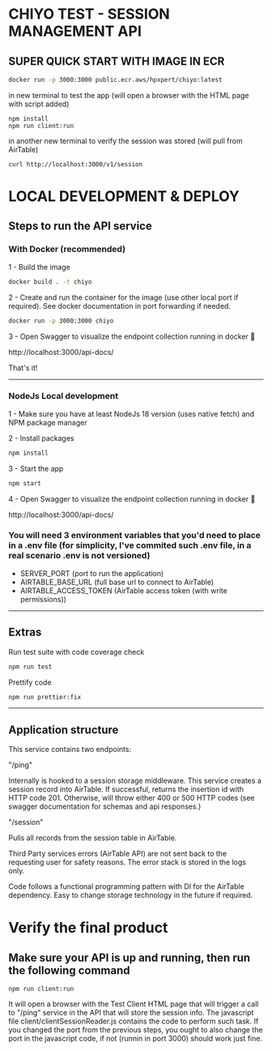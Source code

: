 # CHIYO TEST - SESSION MANAGEMENT API

## SUPER QUICK START WITH IMAGE IN ECR

```bash
docker run -p 3000:3000 public.ecr.aws/hpxpert/chiyo:latest
```

in new terminal to test the app (will open a browser with the HTML page with script added)

```
npm install
npm run client:run
```

in another new terminal to verify the session was stored (will pull from AirTable)

```
curl http://localhost:3000/v1/session
```

# LOCAL DEVELOPMENT & DEPLOY

## Steps to run the API service

### With Docker (recommended)

1 - Build the image

```bash
docker build . -t chiyo
```

2 - Create and run the container for the image (use other local port if required). See docker documentation in port forwarding if needed.

```bash
docker run -p 3000:3000 chiyo
```

3 - Open Swagger to visualize the endpoint collection running in docker 🚀

http://localhost:3000/api-docs/

That's it!

---

### NodeJs Local development

1 - Make sure you have at least NodeJs 18 version (uses native fetch) and NPM package manager

2 - Install packages

```bash
npm install
```

3 - Start the app

```bash
npm start
```

4 - Open Swagger to visualize the endpoint collection running in docker 🚀

http://localhost:3000/api-docs/

### You will need 3 environment variables that you'd need to place in a .env file (for simplicity, I've commited such .env file, in a real scenario .env is not versioned)

- SERVER_PORT (port to run the application)
- AIRTABLE_BASE_URL (full base url to connect to AirTable)
- AIRTABLE_ACCESS_TOKEN (AirTable access token (with write permissions))

---

## Extras

Run test suite with code coverage check

```bash
npm run test
```

Prettify code

```bash
npm run prettier:fix
```

---

## Application structure

This service contains two endpoints:

"/ping"

Internally is hooked to a session storage middleware. This service creates a session record into AirTable. If successful, returns the insertion id with HTTP code 201. Otherwise, will throw either 400 or 500 HTTP codes (see swagger documentation for schemas and api responses.)

"/session"

Pulls all records from the session table in AirTable.

Third Party services errors (AirTable API) are not sent back to the requesting user for safety reasons. The error stack is stored in the logs only.

Code follows a functional programming pattern with DI for the AirTable dependency. Easy to change storage technology in the future if required.

# Verify the final product

## Make sure your API is up and running, then run the following command

```
npm run client:run
```

It will open a browser with the Test Client HTML page that will trigger a call to "/ping" service in the API that will store the session info. The javascript file client/clientSessionReader.js contains the code to perform such task. If you changed the port from the previous steps, you ought to also change the port in the javascript code, if not (runnin in port 3000) should work just fine.
